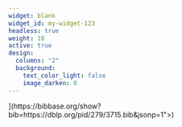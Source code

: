 ```yaml
---
widget: blank
widget_id: my-widget-123
headless: true
weight: 10
active: true
design:
  columns: "2"
  background:
    text_color_light: false
    image_darken: 0
---
```

<script src="[https://bibbase.org/show?bib=https://dblp.org/pid/279/3715.bib&jsonp=1"></script>](https://bibbase.org/show?bib=https://dblp.org/pid/279/3715.bib&jsonp=1"></script>)
